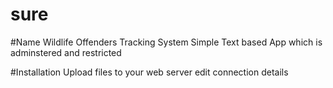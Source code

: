# sure

#Name
Wildlife Offenders Tracking System
Simple Text based App which is adminstered and restricted

#Installation
Upload files to your web server 
edit connection details
